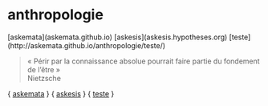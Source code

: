 <h1> anthropologie </h1> [askemata](askemata.github.io) [askesis](askesis.hypotheses.org) [teste](http://askemata.github.io/anthropologie/teste/)

> « Périr par la connaissance absolue pourrait faire partie du fondement de l’être »  
> Nietzsche

{ [askemata](askemata.github.io) } { [askesis](askesis.hypotheses.org) } { [teste](http://askemata.github.io/anthropologie/teste/) } 

